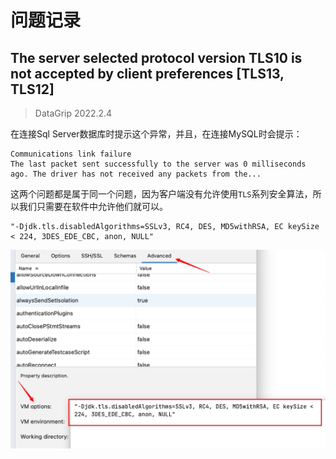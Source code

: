 # 问题记录

## The server selected protocol version TLS10 is not accepted by client preferences [TLS13, TLS12]
> DataGrip 2022.2.4

在连接Sql Server数据库时提示这个异常，并且，在连接MySQL时会提示：
```
Communications link failure
The last packet sent successfully to the server was 0 milliseconds ago. The driver has not received any packets from the...
```

这两个问题都是属于同一个问题，因为客户端没有允许使用`TLS`系列安全算法，所以我们只需要在软件中允许他们就可以。

```
"-Djdk.tls.disabledAlgorithms=SSLv3, RC4, DES, MD5withRSA, EC keySize < 224, 3DES_EDE_CBC, anon, NULL"
```

![配置图片](imgs/1664498254141.jpg)